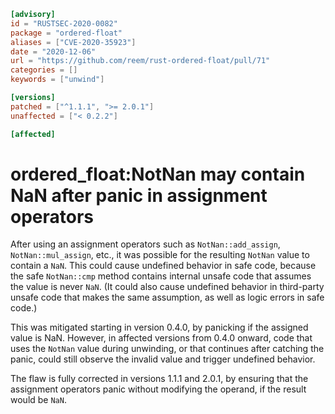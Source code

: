 ```toml
[advisory]
id = "RUSTSEC-2020-0082"
package = "ordered-float"
aliases = ["CVE-2020-35923"]
date = "2020-12-06"
url = "https://github.com/reem/rust-ordered-float/pull/71"
categories = []
keywords = ["unwind"]

[versions]
patched = ["^1.1.1", ">= 2.0.1"]
unaffected = ["< 0.2.2"]

[affected]
```

# ordered_float:NotNan may contain NaN after panic in assignment operators

After using an assignment operators such as `NotNan::add_assign`, `NotNan::mul_assign`, etc., it was possible for the resulting `NotNan` value to contain a `NaN`.  This could cause undefined behavior in safe code, because the safe `NotNan::cmp` method contains internal unsafe code that assumes the value is never `NaN`.  (It could also cause undefined behavior in third-party unsafe code that makes the same assumption, as well as logic errors in safe code.)

This was mitigated starting in version 0.4.0, by panicking if the assigned value is NaN.  However, in affected versions from 0.4.0 onward, code that uses the `NotNan` value during unwinding, or that continues after catching the panic, could still observe the invalid value and trigger undefined behavior.

The flaw is fully corrected in versions 1.1.1 and 2.0.1, by ensuring that the assignment operators panic without modifying the operand, if the result would be `NaN`.

